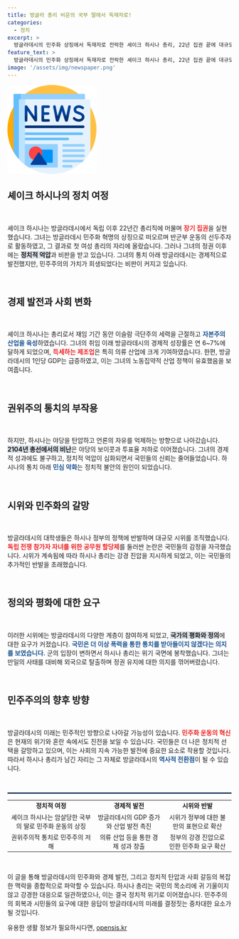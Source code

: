```yaml
---
title: 방글라 총리 비운의 국부 딸에서 독재자로!
categories:
  - 정치
excerpt: >
  방글라데시의 민주화 상징에서 독재자로 전락한 셰이크 하시나 총리, 22년 집권 끝에 대규모 반정부 시위를 겪으며 사임. 권력 지키기 위한 탄압은 결국 민심을 잃는 결과로 이어졌다.
feature_text: >
  방글라데시의 민주화 상징에서 독재자로 전락한 셰이크 하시나 총리, 22년 집권 끝에 대규모 반정부 시위를 겪으며 사임. 권력 지키기 위한 탄압은 결국 민심을 잃는 결과로 이어졌다.
image: '/assets/img/newspaper.png'
---
```


<p><img src="/assets/img/newspaper.png" alt="kimp 속보" /></p>

<h2 data-ke-size="size26">셰이크 하시나의 정치 여정</h2>

<p data-ke-size="size16">&nbsp;</p>

<p>셰이크 하시나는 방글라데시에서 독립 이후 22년간 총리직에 머물며 <b><span style="color: #ee2323;">장기 집권</span></b>을 실현했습니다. 그녀는 방글라데시 민주화 혁명의 상징으로 떠오르며 반군부 운동의 선두주자로 활동하였고, 그 결과로 첫 여성 총리의 자리에 올랐습니다. 그러나 그녀의 정권 이후에는 <b><span style="background-color: #21538527;">정치적 억압</span></b>과 비판을 받고 있습니다. 그녀의 통치 아래 방글라데시는 경제적으로 발전했지만, 민주주의의 가치가 희생되었다는 비판이 커지고 있습니다.</p>

<p data-ke-size="size16">&nbsp;</p>

<h2 data-ke-size="size26">경제 발전과 사회 변화</h2>

<p data-ke-size="size16">&nbsp;</p>

<p>셰이크 하시나는 총리로서 재임 기간 동안 이슬람 극단주의 세력을 근절하고 <b><span style="color: #1a5490;">자본주의 산업을 육성</span></b>하였습니다. 그녀의 취임 이래 방글라데시의 경제적 성장률은 연 6~7%에 달하게 되었으며, <b><span style="color: #ee2323;">득세하는 제조업</span></b>은 특히 의류 산업에 크게 기여하였습니다. 한편, 방글라데시의 1인당 GDP는 급증하였고, 이는 그녀의 노동집약적 산업 정책이 유효했음을 보여줍니다.</p>

<p data-ke-size="size16">&nbsp;</p>

<h2 data-ke-size="size26">권위주의 통치의 부작용</h2>

<p data-ke-size="size16">&nbsp;</p>

<p>하지만, 하시나는 야당을 탄압하고 언론의 자유를 억제하는 방향으로 나아갔습니다. <b><span style="background-color: #21538527;">2104년 총선에서의 비난</span></b>은 야당의 보이콧과 투표율 저하로 이어졌습니다. 그녀의 경제적 성과에도 불구하고, 정치적 억압이 심화되면서 국민들의 신뢰는 줄어들었습니다. 하시나의 통치 아래 <b><span style="color: #1a5490;">민심 악화</span></b>는 정치적 불안의 원인이 되었습니다.</p>

<p data-ke-size="size16">&nbsp;</p>

<h2 data-ke-size="size26">시위와 민주화의 갈망</h2>

<p data-ke-size="size16">&nbsp;</p>

<p>방글라데시의 대학생들은 하시나 정부의 정책에 반발하며 대규모 시위를 조직했습니다. <b><span style="color: #ee2323;">독립 전쟁 참가자 자녀를 위한 공무원 할당제</span></b>를 둘러싼 논란은 국민들의 감정을 자극했습니다. 시위가 계속됨에 따라 하시나 총리는 강경 진압을 지시하게 되었고, 이는 국민들의 추가적인 반발을 초래했습니다.</p>

<p data-ke-size="size16">&nbsp;</p>

<h2 data-ke-size="size26">정의와 평화에 대한 요구</h2>

<p data-ke-size="size16">&nbsp;</p>

<p>이러한 시위에는 방글라데시의 다양한 계층이 참여하게 되었고, <b><span style="background-color: #21538527;">국가의 평화와 정의</span></b>에 대한 요구가 커졌습니다. <b><span style="color: #1a5490;">국민은 더 이상 폭력을 통한 통치를 받아들이지 않겠다는 의지를 보였습니다.</span></b> 군의 입장이 변하면서 하시나 총리는 위기 국면에 봉착했습니다. 그녀는 만일의 사태를 대비해 외국으로 탈출하며 정권 유지에 대한 의지를 꺾어버렸습니다.</p>

<p data-ke-size="size16">&nbsp;</p>

<h2 data-ke-size="size26">민주주의의 향후 방향</h2>

<p data-ke-size="size16">&nbsp;</p>

<p>방글라데시의 미래는 민주적인 방향으로 나아갈 가능성이 있습니다. <b><span style="color: #ee2323;">민주화 운동의 혁신</span></b>은 현재의 위기와 혼란 속에서도 진전을 보일 수 있습니다. 국민들은 더 나은 정치적 선택을 갈망하고 있으며, 이는 사회의 지속 가능한 발전에 중요한 요소로 작용할 것입니다. 따라서 하시나 총리가 남긴 자리는 그 자체로 방글라데시의 <b><span style="color: #1a5490;">역사적 전환점</span></b>이 될 수 있습니다.</p>

<p data-ke-size="size16">&nbsp;</p>

<hr style="border: 1px solid #215385;">

<table>
    <tr>
        <td style="text-align: center; height: 17px;"><b>정치적 여정</b></td>
        <td style="text-align: center; height: 17px;"><b>경제적 발전</b></td>
        <td style="text-align: center; height: 17px;"><b>시위와 반발</b></td>
    </tr>
    <tr>
        <td style="text-align: center; height: 17px;">셰이크 하시나는 암살당한 국부의 딸로 민주화 운동의 상징</td>
        <td style="text-align: center; height: 17px;">방글라데시의 GDP 증가와 산업 발전 촉진</td>
        <td style="text-align: center; height: 17px;">시위가 정부에 대한 불만의 표현으로 확산</td>
    </tr>
    <tr>
        <td style="text-align: center; height: 17px;">권위주의적 통치로 민주주의 저해</td>
        <td style="text-align: center; height: 17px;">의류 산업 등을 통한 경제 성과 창출</td>
        <td style="text-align: center; height: 17px;">정부의 강경 진압으로 인한 민주화 요구 확산</td>
    </tr>
</table>

<p data-ke-size="size16">&nbsp;</p>

<p>이 글을 통해 방글라데시의 민주화와 경제 발전, 그리고 정치적 탄압과 사회 갈등의 복잡한 맥락을 종합적으로 파악할 수 있습니다. 하시나 총리는 국민의 목소리에 귀 기울이지 않고 강경한 대응으로 일관하였으나, 이는 결국 정치적 위기로 이어졌습니다. 민주주의의 회복과 시민들의 요구에 대한 응답이 방글라데시의 미래를 결정짓는 중차대한 요소가 될 것입니다.</p>
유용한 생활 정보가 필요하시다면, <a href="https://opensis.kr" rel="dofollow">opensis.kr</a>


